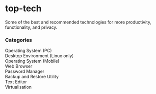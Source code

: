 # top-tech
Some of the best and recommended technologies for more productivity, functionality, and privacy.

### Categories
Operating System (PC)  
Desktop Environment (Linux only)  
Operating System (Mobile)  
Web Browser  
Password Manager  
Backup and Restore Utility  
Text Editor  
Virtualisation  

